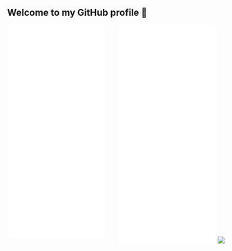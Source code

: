## Welcome to my GitHub profile 🥳

<img align="left" width="45%" src="https://github.com/Lelberto/Lelberto/blob/master/metrics.left.svg">
<div align="right">
  <img  width="45%" src="https://github.com/Lelberto/Lelberto/blob/master/metrics.right.svg">
  <img width="50%" src="https://user-images.githubusercontent.com/39899748/147082484-d048a8c3-845f-4376-9980-709356b76c6d.png" />
</div>
